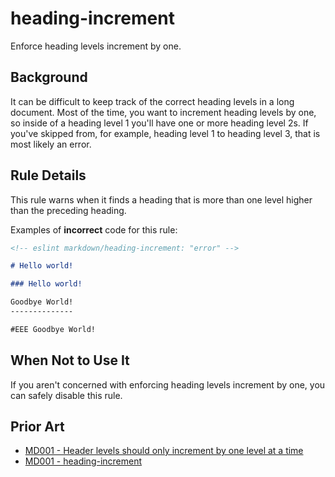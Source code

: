 # heading-increment

Enforce heading levels increment by one.

## Background

It can be difficult to keep track of the correct heading levels in a long document. Most of the time, you want to increment heading levels by one, so inside of a heading level 1 you'll have one or more heading level 2s. If you've skipped from, for example, heading level 1 to heading level 3, that is most likely an error.

## Rule Details

This rule warns when it finds a heading that is more than one level higher than the preceding heading.

Examples of **incorrect** code for this rule:

```markdown
<!-- eslint markdown/heading-increment: "error" -->

# Hello world!

### Hello world!

Goodbye World!
--------------

#EEE Goodbye World!
```

## When Not to Use It

If you aren't concerned with enforcing heading levels increment by one, you can safely disable this rule.

## Prior Art

* [MD001 - Header levels should only increment by one level at a time](https://github.com/markdownlint/markdownlint/blob/main/docs/RULES.md#md001---header-levels-should-only-increment-by-one-level-at-a-time)
* [MD001 - heading-increment](https://github.com/DavidAnson/markdownlint/blob/main/doc/md001.md)
